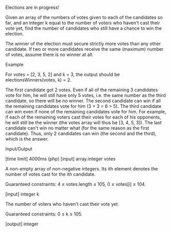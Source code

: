 Elections are in progress!

Given an array of the numbers of votes given to each of the candidates so far, and an integer k equal to the number of voters who haven't cast their vote yet, find the number of candidates who still have a chance to win the election.

The winner of the election must secure strictly more votes than any other candidate. If two or more candidates receive the same (maximum) number of votes, assume there is no winner at all.

Example

For votes = [2, 3, 5, 2] and k = 3, the output should be
electionsWinners(votes, k) = 2.

The first candidate got 2 votes. Even if all of the remaining 3 candidates vote for him, he will still have only 5 votes, i.e. the same number as the third candidate, so there will be no winner.
The second candidate can win if all the remaining candidates vote for him (3 + 3 = 6 > 5).
The third candidate can win even if none of the remaining candidates vote for him. For example, if each of the remaining voters cast their votes for each of his opponents, he will still be the winner (the votes array will thus be [3, 4, 5, 3]).
The last candidate can't win no matter what (for the same reason as the first candidate).
Thus, only 2 candidates can win (the second and the third), which is the answer.

Input/Output

[time limit] 4000ms (php)
[input] array.integer votes

A non-empty array of non-negative integers. Its ith element denotes the number of votes cast for the ith candidate.

Guaranteed constraints:
4 ≤ votes.length ≤ 105,
0 ≤ votes[i] ≤ 104.

[input] integer k

The number of voters who haven't cast their vote yet.

Guaranteed constraints:
0 ≤ k ≤ 105.

[output] integer
